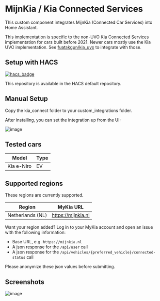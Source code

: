 # MijnKia / Kia Connected Services
This custom component integrates MijnKia (Connected Car Services) into Home Assistant.

This implementation is specific to the non-UVO Kia Connected Services implementation for cars built before 2021.
Newer cars mostly use the Kia UVO implementation. See [fuatakgun/kia_uvo](https://github.com/fuatakgun/kia_uvo/) to integrate with those.

Setup with HACS
---------------
[![hacs_badge](https://img.shields.io/badge/HACS-Default-41BDF5.svg)](https://github.com/hacs/integration)

This repository is available in the HACS default repository.


Manual Setup
------------
Copy the kia_connect folder to your custom_integrations folder.

After installing, you can set the integration up from the UI:

![image](https://user-images.githubusercontent.com/17709721/163856070-88a2a764-ab1d-4ece-a8d2-d46161cbe9f5.png)


Tested cars
-----------
| Model | Type |
|-------|------|
| Kia e-Niro | EV |

Supported regions
-----------------
These regions are currently supported. 

| Region | MyKia URL |
|--------|-----------|
| Netherlands (NL) | https://mijnkia.nl |

Want your region added? Log in to your MyKia account and open an issue with the following information:
- Base URL, e.g. `https://mijnkia.nl`
- A json response for the `/api/user` call
- A json response for the `/api/vehicles/{preferred_vehicle}/connected-status` call

Please anonymize these json values before submitting.


Screenshots
-----------
![image](https://user-images.githubusercontent.com/17709721/163465456-6a9a3fc9-5770-4aea-a06c-fcca0107eb6f.png)
